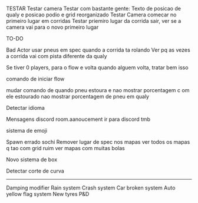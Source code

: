 TESTAR
Testar camera
Testar com bastante gente: Texto de posicao de qualy e posicao podio e grid reorganizado
Testar Camera comecar no primeiro lugar em corridas
Testar priemiro lugar da corrida sair, ver se a camera vai para o novo primeiro lugar

TO-DO

Bad Actor usar pneus em spec quando a corrida ta rolando
Ver pq as vezes a corrida vai com pista diferente da qualy

Se tiver 0 players, para o flow e volta quando alguem volta, tratar bem isso

comando de iniciar flow

mudar comando de quando pneu estoura e nao mostrar porcentagem c om ele estourado
nao mostrar porcentagem de pneu em qualy

Detectar idioma

Mensagens discord
room.aanoucement ir para discord tmb

sistema de emoji

Spawn errado sochi
Remover lugar de spec nos mapas
ver todos os mapas q tao com grid ruim
ver mapas com muitas bolas

Novo sistema de box

Detectar corte de curva

---

Damping modifier
Rain system
Crash system
Car broken system
Auto yellow flag system
New tyres
P&D
